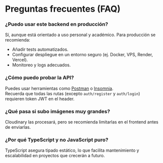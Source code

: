 # Preguntas frecuentes (FAQ)

### ¿Puedo usar este backend en producción?

Sí, aunque está orientado a uso personal y académico. Para producción se recomienda:

- Añadir tests automatizados.
- Configurar despliegue en un entorno seguro (ej. Docker, VPS, Render, Vercel).
- Monitoreo y logs adecuados.

### ¿Cómo puedo probar la API?

Puedes usar herramientas como [Postman](https://www.postman.com/) o [Insomnia](https://insomnia.rest/).  
Recuerda que todas las rutas (excepto `auth/register` y `auth/login`) requieren token JWT en el header.

### ¿Qué pasa si subo imágenes muy grandes?

Cloudinary las procesará, pero se recomienda limitarlas en el frontend antes de enviarlas.

### ¿Por qué TypeScript y no JavaScript puro?

TypeScript asegura tipado estático, lo que facilita mantenimiento y escalabilidad en proyectos que crecerán a futuro.
